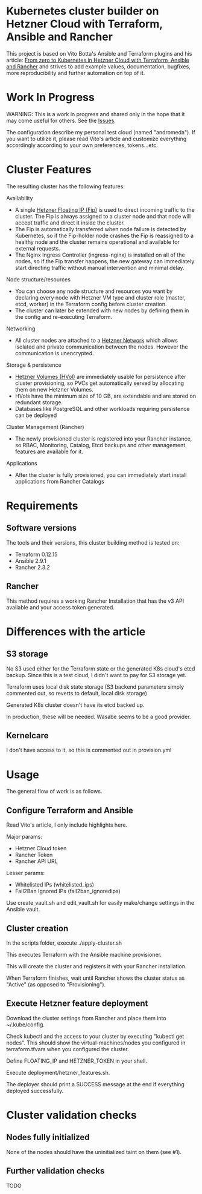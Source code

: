 # Kubernetes cluster builder on Hetzner Cloud with Terraform, Ansible and Rancher 

This project is based on Vito Botta's Ansible and Terraform plugins and his article: [From zero to Kubernetes in Hetzner Cloud with Terraform, Ansible and Rancher](https://vitobotta.com/2019/10/14/kubernetes-hetzner-cloud-terraform-ansible-rancher/) and strives to add example values, documentation, bugfixes, more reproducibility and further automation on top of it.

# Work In Progress
 
WARNING: This is a work in progress and shared only in the hope that it may come useful for others. See the [Issues](https://github.com/asoltesz/hetzner-k8s-builder/issues).

The configuration describe my personal test cloud (named "andromeda"). If you want to utilize it, please read Vito's article and customize everything accordingly according to your own preferences, tokens...etc.

# Cluster Features

The resulting cluster has the following features:

Availability
- A single [Hetzner Floating IP (Fip)](https://wiki.hetzner.de/index.php/CloudServer/en#What_are_floating_IPs_and_how_do_they_work.3F) is used to direct incoming traffic to the cluster. The Fip is always assigned to a cluster node and that node will accept traffic and direct it inside the cluster.
-  The Fip is automatically transferred when node failure is detected by Kubernetes, so if the Fip-holder node crashes the Fip is reassigned to a healthy node and the cluster remains operational and available for external requests. 
- The Nginx Ingress Controller (ingress-nginx) is installed on all of the nodes, so if the Fip transfer happens, the new gateway can immediately start directing traffic without manual intervention and minimal delay.

Node structure/resources
- You can choose any node structure and resources you want by declaring every node with Hetzner VM type and cluster role (master, etcd, worker) in the Terraform config before cluster creation.
- The cluster can later be extended with new nodes by defining them in the config and re-executing Terraform.

Networking
- All cluster nodes are attached to a [Hetzner Network](https://wiki.hetzner.de/index.php/CloudServer/en#Networks) which allows isolated and private communication between the nodes. However the communication is unencrypted.

Storage & persistence
- [Hetzner Volumes (HVol)](https://wiki.hetzner.de/index.php/CloudServer/en#Volumes) are immediately usable for persistence after cluster provisioning, so PVCs get automatically served by allocating them on new Hetzner Volumes.
- HVols have the minimum size of 10 GB, are extendable and are stored on redundant storage.
- Databases like PostgreSQL and other workloads requiring persistence can be deployed  

Cluster Management (Rancher)
- The newly provisioned cluster is registered into your Rancher instance, so RBAC, Monitoring, Catalog, Etcd backups and other management features are available for it.

Applications
- After the cluster is fully provisioned, you can immediately start install applications from Rancher Catalogs

# Requirements
 
## Software versions

The tools and their versions, this cluster building method is tested on:
 
- Terraform 0.12.15
- Ansible 2.9.1
- Rancher 2.3.2
 
## Rancher
 
 This method requires a working Rancher Installation that has the v3 API available and your access token generated.
 
# Differences with the article

## S3 storage

No S3 used either for the Terraform state or the generated K8s cloud's etcd backup. Since this is a test cloud, I didn't want to pay for S3 storage yet. 

Terraform uses local disk state storage (S3 backend parameters simply commented out, so reverts to default, local disk storage)

Generated K8s cluster doesn't have its etcd backed up.

In production, these will be needed. Wasabe seems to be a good provider.

## Kernelcare

I don't have access to it, so this is commented out in provision.yml

# Usage

The general flow of work is as follows.

## Configure Terraform and Ansible

Read Vito's article, I only include highlights here.

Major params:
- Hetzner Cloud token
- Rancher Token
- Rancher API URL

Lesser params:
- Whitelisted IPs (whitelisted_ips) 
- Fail2Ban Ignored IPs (fail2ban_ignoredips)

Use create_vault.sh and edit_vault.sh for easily make/change settings in the Ansible vault.

## Cluster creation

In the scripts folder, execute ./apply-cluster.sh

This executes Terraform with the Ansible machine provisioner.

This will create the cluster and registers it with your Rancher installation.

When Terraform finishes, wait until Rancher shows the cluster status as "Active" (as opposed to "Provisioning").

## Execute Hetzner feature deployment

Download the cluster settings from Rancher and place them into ~/.kube/config.

Check kubectl and the access to your cluster by executing "kubectl get nodes". This should show the virtual-machines/nodes you configured in terraform.tfvars when you configured the cluster.

Define FLOATING_IP and HETZNER_TOKEN in your shell.

Execute deployment/hetzner_features.sh.

The deployer should print a SUCCESS message at the end if everything deployed successfully.


# Cluster validation checks

## Nodes fully initialized 

None of the nodes should have the uninitialized taint on them (see #1).
 
## Further validation checks

TODO



    